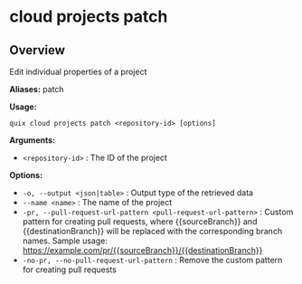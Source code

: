 # cloud projects patch

## Overview

Edit individual properties of a project

**Aliases:** patch

**Usage:**

```
quix cloud projects patch <repository-id> [options]
```

**Arguments:**

- `<repository-id>` : The ID of the project

**Options:**

- `-o, --output <json|table>` : Output type of the retrieved data
- `--name <name>` : The name of the project
- `-pr, --pull-request-url-pattern <pull-request-url-pattern>` : Custom pattern for creating pull requests, where {{sourceBranch}} and {{destinationBranch}} will be replaced with the corresponding branch names.
Sample usage:
    https://example.com/pr/{{sourceBranch}}/{{destinationBranch}}
- `-no-pr, --no-pull-request-url-pattern` : Remove the custom pattern for creating pull requests

